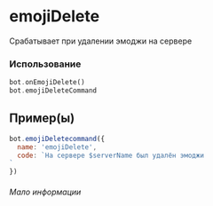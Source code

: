 # emojiDelete
Срабатывает при удалении эмоджи на сервере
### Использование
```php
bot.onEmojiDelete()
bot.emojiDeleteCommand
```
## Пример(ы)

```javascript
bot.emojiDeletecommand({
  name: 'emojiDelete',
  code: `На сервере $serverName был удалён эмоджи
`
})
```
###### Мало информации